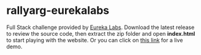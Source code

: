 # rallyarg-eurekalabs
Full Stack challenge provided by [Eureka Labs](eurekalabs.io). Download the latest release to review the source code, then extract the zip folder and open **index.html** to start playing with the website. Or you can click on [this link](https://javierpugliese.github.io/rallyarg-eurekalabs/) for a live demo.
